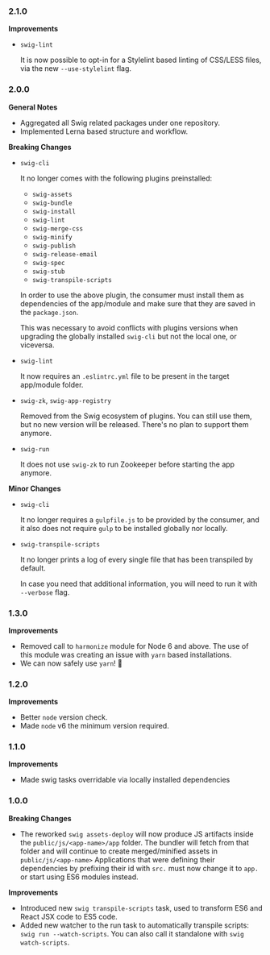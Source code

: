 ### 2.1.0
**Improvements**
  - `swig-lint`

    It is now possible to opt-in for a Stylelint based linting of CSS/LESS files, via the new
    `--use-stylelint` flag.


### 2.0.0
**General Notes**
 - Aggregated all Swig related packages under one repository.
 - Implemented Lerna based structure and workflow.

**Breaking Changes**
 - `swig-cli`

   It no longer comes with the following plugins preinstalled:
   - `swig-assets`
   - `swig-bundle`
   - `swig-install`
   - `swig-lint`
   - `swig-merge-css`
   - `swig-minify`
   - `swig-publish`
   - `swig-release-email`
   - `swig-spec`
   - `swig-stub`
   - `swig-transpile-scripts`

   In order to use the above plugin, the consumer must install them as dependencies of the
   app/module and make sure that they are saved in the `package.json`.

   This was necessary to avoid conflicts with plugins versions when upgrading the globally installed
   `swig-cli` but not the local one, or viceversa.

 - `swig-lint`

   It now requires an `.eslintrc.yml` file to be present in the target app/module
   folder.

 - `swig-zk`, `swig-app-registry`

   Removed from the Swig ecosystem of plugins. You can still use them, but no new version
   will be released. There's no plan to support them anymore.

 - `swig-run`

   It does not use `swig-zk` to run Zookeeper before starting the app anymore.

**Minor Changes**
 - `swig-cli`

    It no longer requires a `gulpfile.js` to be provided by the consumer, and it also does not
    require `gulp` to be installed globally nor locally.

 - `swig-transpile-scripts`

   It no longer prints a log of every single file that has been transpiled by default.

   In case you need that additional information, you will need to run it with `--verbose` flag.


### 1.3.0
**Improvements**
  - Removed call to `harmonize` module for Node 6 and above.
    The use of this module was creating an issue with `yarn` based installations.
  - We can now safely use `yarn`! 🍾


### 1.2.0
**Improvements**
  - Better `node` version check.
  - Made `node` v6 the minimum version required.


### 1.1.0
**Improvements**
  - Made swig tasks overridable via locally installed dependencies


### 1.0.0
**Breaking Changes**
  - The reworked `swig assets-deploy` will now produce JS artifacts inside the
    `public/js/<app-name>/app` folder. The bundler will fetch from that folder
    and will continue to create merged/minified assets in `public/js/<app-name>`
    Applications that were defining their dependencies by prefixing their id
    with `src.` must now change it to `app.` or start using ES6 modules instead.

**Improvements**
  - Introduced new `swig transpile-scripts` task, used to transform ES6 and
    React JSX code to ES5 code.
  - Added new watcher to the run task to automatically transpile scripts:
    `swig run --watch-scripts`. You can also call it standalone with
    `swig watch-scripts`.
